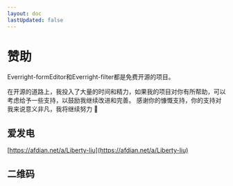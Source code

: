 ```yaml
---
layout: doc
lastUpdated: false
---
```

# 赞助
Everright-formEditor和Everright-filter都是免费开源的项目。


在开源的道路上，我投入了大量的时间和精力，如果我的项目对你有所帮助，可以考虑给予一些支持，以鼓励我继续改进和完善。
感谢你的慷慨支持，你的支持对我来说意义非凡，我将继续努力 💪

## 爱发电

[https://afdian.net/a/Liberty-liu](https://afdian.net/a/Liberty-liu)

## 二维码

<el-row :gutter="10" justify="space-between" style="margin-top: 30px;">
  <el-col :span="12">
    <el-card :body-style="{ padding: '0px' }">
      <el-image style="width: 100%;" src="/img/Alipay.JPG"/>
    </el-card>
  </el-col>
  <el-col :span="12">
    <el-card :body-style="{ padding: '0px' }">
      <el-image style="width: 100%;" src="/img/WeChatPay.JPG"/>
    </el-card>
  </el-col>
</el-row>
